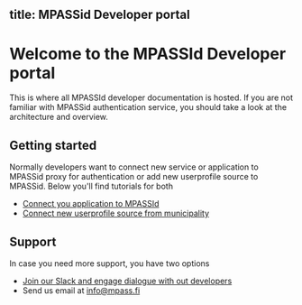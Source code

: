 title: MPASSid Developer portal
---

# Welcome to the MPASSId Developer portal

This is where all MPASSId developer documentation is hosted. If you are not familiar with MPASSid authentication service, you should take a look at the architecture and overview. 


## Getting started

Normally developers want to connect new service or application to MPASSid proxy for authentication or add new userprofile source to MPASSid. Below you'll find tutorials for both
+ [Connect you application to MPASSId](app/index.html)
+ [Connect new userprofile source from municipality](userdata/index.html)


## Support

In case you need more support, you have two options
+ [Join our Slack and engage dialogue with out developers](support/slack.html)
+ Send us email at info@mpass.fi

